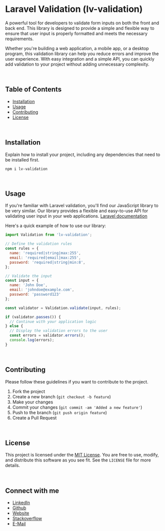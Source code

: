 # Laravel Validation (lv-validation)

A powerful tool for developers to validate form inputs on both the front and back end. This library is designed to provide a simple and flexible way to ensure that user input is properly formatted and meets the necessary requirements.

Whether you're building a web application, a mobile app, or a desktop program, this validation library can help you reduce errors and improve the user experience. With easy integration and a simple API, you can quickly add validation to your project without adding unnecessary complexity.

<br />

## Table of Contents

- [Installation](#installation)
- [Usage](#usage)
- [Contributing](#contributing)
- [License](#license)

<br />

## Installation

Explain how to install your project, including any dependencies that need to be installed first.

```
npm i lv-validation
```

<br />

## Usage

If you're familiar with Laravel validation, you'll find our JavaScript library to be very similar. Our library provides a flexible and easy-to-use API for validating user input in your web applications. [Laravel documentation](https://laravel.com/docs/9.x/validation)

Here's a quick example of how to use our library:

```javascript
import Validation from 'lv-validation';

// Define the validation rules
const rules = {
  name: 'required|string|max:255',
  email: 'required|email|max:255',
  password: 'required|string|min:8',
};

// Validate the input
const input = {
  name: 'John Doe',
  email: 'johndoe@example.com',
  password: 'password123'
};

const validator = Validation.validate(input, rules);

if (validator.passes()) {
  // Continue with your application logic
} else {
  // Display the validation errors to the user
  const errors = validator.errors();
  console.log(errors);
}
```

<br />

## Contributing

Please follow these guidelines if you want to contribute to the project.

1. Fork the project
2. Create a new branch (`git checkout -b feature`)
3. Make your changes
4. Commit your changes (`git commit -am 'Added a new feature'`)
5. Push to the branch (`git push origin feature`)
6. Create a Pull Request

<br />

## License

This project is licensed under the [MIT License](https://opensource.org/licenses/MIT). You are free to use, modify, and distribute this software as you see fit. See the `LICENSE` file for more details.

<br />

## Connect with me

- [LinkedIn](https://www.linkedin.com/in/iamaliybi)
- [Github](https://github.com/iamaliybi)
- [Website](https://iamaliybi.dev)
- [Stackoverflow](https://stackoverflow.com/users/11662335/ali-yaghoubi)
- [E-Mail](mailto:iamaliybi.dev@gmail.com)
